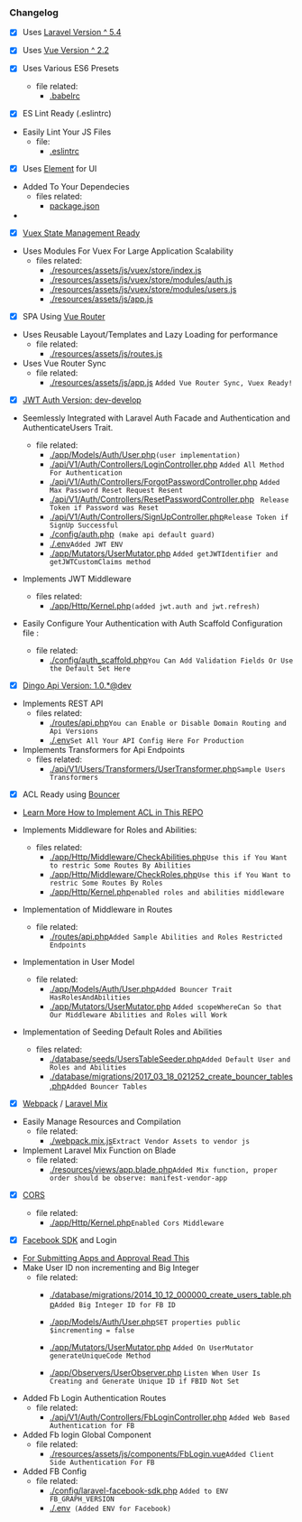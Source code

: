 ### Changelog

 - [x] Uses [Laravel Version ^ 5.4 ](https://laravel.com/docs/5.4)

 - [x] Uses [Vue Version ^ 2.2 ](https://vuejs.org/v2/guide/) 

 - [x] Uses Various ES6 Presets

    - file related: 
        - [.babelrc](../.babelrc)

 - [x] ES Lint Ready (.eslintrc)
 - Easily Lint Your JS Files
    - file: 
        - [.eslintrc](../.eslintrc)

 - [x] Uses [Element](http://element.eleme.io/#/en-US) for UI
 - Added To Your Dependecies
    - files related:
        - [package.json](../package.json)
 - 

 - [x] [Vuex State Management Ready](https://vuex.vuejs.org/en/getting-started.html)
 - Uses Modules For Vuex For Large Application Scalability
    - files related: 
        - [./resources/assets/js/vuex/store/index.js](../resources/assets/js/vuex/store/index.js)
        - [./resources/assets/js/vuex/store/modules/auth.js](../resources/assets/js/vuex/store/modules/auth.js)
        - [./resources/assets/js/vuex/store/modules/users.js](../resources/assets/js/vuex/store/modules/users.js)
        - [./resources/assets/js/app.js](../resources/assets/js/app.js)

 - [x] SPA Using [Vue Router](https://router.vuejs.org/en/)
 - Uses Reusable Layout/Templates and Lazy Loading for performance
    - file related: 
        - [./resources/assets/js/routes.js](../resources/assets/js/routes.js)
 - Uses Vue Router Sync
    - file related:
        - [./resources/assets/js/app.js](../resources/assets/js/app.js) ```Added Vue Router Sync, Vuex Ready!```

 - [x] [JWT Auth Version: dev-develop](https://github.com/tymondesigns/jwt-auth) 
 
 - Seemlessly Integrated with Laravel Auth Facade and Authentication and AuthenticateUsers Trait.
    - file related: 
        - [./app/Models/Auth/User.php](../app/Models/Auth/User.php)```(user implementation)```
        - [./api/V1/Auth/Controllers/LoginController.php](../api/V1/Auth/Controllers/LoginController.php) ```Added All Method For Authentication```
        - [./api/V1/Auth/Controllers/ForgotPasswordController.php](../api/V1/Auth/Controllers/ForgotPasswordController.php) ```Added Max Password Reset Request Resent```
        - [./api/V1/Auth/Controllers/ResetPasswordController.php](../api/V1/Auth/Controllers/ResetPasswordController.php) ``` Release Token if Password was Reset```
        - [./api/V1/Auth/Controllers/SignUpController.php](../api/V1/Auth/Controllers/SignUpController.php)```Release Token if SignUp Successful```
        - [./config/auth.php](../config/auth.php)``` (make api default guard)```
        - [./.env](../.env.docker)```Added JWT ENV ```
        - [./app/Mutators/UserMutator.php](../app/Mutators/UserMutator.php) ```Added getJWTIdentifier and getJWTCustomClaims method ```
 - Implements JWT Middleware
    - files related:
        - [./app/Http/Kernel.php](../app/Http/Kernel.php)```(added jwt.auth and jwt.refresh)```

 - Easily Configure Your Authentication with Auth Scaffold Configuration file : 
    - file related:
        - [./config/auth_scaffold.php](../config/auth_scaffold.php)```You Can Add Validation Fields Or Use the Default Set Here ```

 - [x] [Dingo Api Version: 1.0.*@dev](https://github.com/dingo/api/wiki/Installation)
 - Implements REST API
    - files related:
        - [./routes/api.php](../routes/api.php)```You can Enable or Disable Domain Routing and Api Versions ```
        - [./.env](../.env.docker)```Set All Your API Config Here For Production```
 - Implements Transformers for Api Endpoints
    - files related:
        - [./api/V1/Users/Transformers/UserTransformer.php](../api/V1/Users/Transformers/UserTransformer.php)```Sample Users Transformers ```

 - [x] ACL Ready using [Bouncer](https://github.com/JosephSilber/bouncer)

 - [Learn More How to Implement ACL in This REPO](../Docs/ACL.md)

 - Implements Middleware for Roles and Abilities: 
    - files related:
        - [./app/Http/Middleware/CheckAbilities.php](../app/Http/Middleware/CheckAbilities.php)```Use this if You Want to restric Some Routes By Abilities ```
        - [./app/Http/Middleware/CheckRoles.php](../app/Http/Middleware/CheckRoles.php)```Use this if You Want to restric Some Routes By Roles ```
        - [./app/Http/Kernel.php](../app/Http/Kernel.php)```enabled roles and abilities middleware```

 - Implementation of Middleware in Routes
    - file related:
        - [./routes/api.php](../routes/api.php)```Added Sample Abilities and Roles Restricted Endpoints ```
 - Implementation in User Model
    - file related:
        - [./app/Models/Auth/User.php](../app/Models/Auth/User.php)```Added Bouncer Trait HasRolesAndAbilities ```
        - [./app/Mutators/UserMutator.php](../app/Mutators/UserMutator.php) ```Added scopeWhereCan So that Our Middleware Abilities and Roles will Work ```
 - Implementation of Seeding Default Roles and Abilities
    - files related:
        - [./database/seeds/UsersTableSeeder.php](../database/seeds/UsersTableSeeder.php)```Added Default User and Roles and Abilities ```
        - [./database/migrations/2017_03_18_021252_create_bouncer_tables.php](../database/migrations/2017_03_18_021252_create_bouncer_tables.php)```Added Bouncer Tables ```



 - [x] [Webpack](https://webpack.github.io/) / [Laravel Mix](https://github.com/JeffreyWay/laravel-mix) 
 - Easily Manage Resources and Compilation
    - file related:
        - [./webpack.mix.js](../webpack.mix.js)```Extract Vendor Assets to vendor js ```
 - Implement Laravel Mix Function on Blade
    - file related:
        - [./resources/views/app.blade.php](../resources/views/app.blade.php)```Added Mix function, proper order should be observe: manifest-vendor-app ```

 - [x] [CORS](https://github.com/barryvdh/laravel-cors)

    - file related:
        - [./app/Http/Kernel.php](../app/Http/Kernel.php)```Enabled Cors Middleware ```
 
 - [x] [Facebook SDK](https://github.com/SammyK/LaravelFacebookSdk) and Login
 - [For Submitting Apps and Approval Read This](../Docs/FB.md)
 - Make User ID non incrementing and Big Integer
    - file related:
        - [./database/migrations/2014_10_12_000000_create_users_table.php](../database/migrations/2014_10_12_000000_create_users_table.php)```Added Big Integer ID for FB ID ```
        - [./app/Models/Auth/User.php](../app/Models/Auth/User.php)```SET properties public $incrementing = false ```
        - [./app/Mutators/UserMutator.php](../app/Mutators/UserMutator.php) ```Added On UserMutator generateUniqueCode Method```
        
        - [./app/Observers/UserObserver.php](../app/Observers/UserObserver.php) ```Listen When User Is Creating and Generate Unique ID if FBID Not Set```
 - Added Fb Login Authentication Routes
    - file related:
        - [./api/V1/Auth/Controllers/FbLoginController.php](../api/V1/Auth/Controllers/LoginController.php) ```Added Web Based Authentication for FB```
 - Added Fb login Global Component
    - file related:
        - [./resources/assets/js/components/FbLogin.vue](../resources/assets/js/components/FbLogin.vue)```Added Client Side Authentication For FB```
 - Added FB Config
    - file related:
        - [./config/laravel-facebook-sdk.php](../config/laravel-facebook-sdk.php) ```Added to ENV FB_GRAPH_VERSION ```
        - [./.env](../.env.docker)``` (Added ENV for Facebook)```